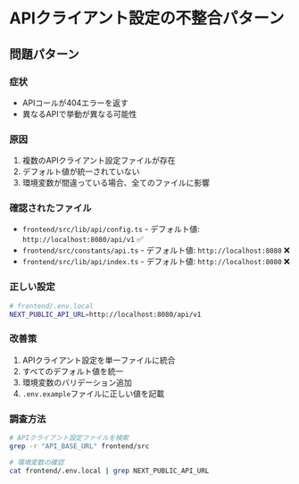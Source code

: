 # APIクライアント設定の不整合パターン

## 問題パターン
### 症状
- APIコールが404エラーを返す
- 異なるAPIで挙動が異なる可能性

### 原因
1. 複数のAPIクライアント設定ファイルが存在
2. デフォルト値が統一されていない
3. 環境変数が間違っている場合、全てのファイルに影響

### 確認されたファイル
- `frontend/src/lib/api/config.ts` - デフォルト値: `http://localhost:8080/api/v1` ✅
- `frontend/src/constants/api.ts` - デフォルト値: `http://localhost:8080` ❌
- `frontend/src/lib/api/index.ts` - デフォルト値: `http://localhost:8080` ❌

### 正しい設定
```bash
# frontend/.env.local
NEXT_PUBLIC_API_URL=http://localhost:8080/api/v1
```

### 改善策
1. APIクライアント設定を単一ファイルに統合
2. すべてのデフォルト値を統一
3. 環境変数のバリデーション追加
4. `.env.example`ファイルに正しい値を記載

### 調査方法
```bash
# APIクライアント設定ファイルを検索
grep -r "API_BASE_URL" frontend/src

# 環境変数の確認
cat frontend/.env.local | grep NEXT_PUBLIC_API_URL
```